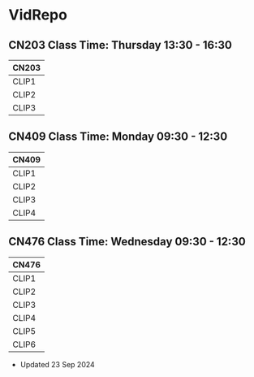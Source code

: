# VidRepo

## CN203  Class Time: Thursday 13:30 - 16:30

|  CN203   |
| -------- |
| CLIP1 |
| CLIP2 |
| CLIP3 |

## CN409 Class Time: Monday 09:30 - 12:30

|  CN409   |
| -------- |
| CLIP1 |
| CLIP2 |
| CLIP3 |
| CLIP4 |

## CN476 Class Time: Wednesday 09:30 - 12:30

|  CN476   |
| -------- |
| CLIP1 |
| CLIP2 |
| CLIP3 |
| CLIP4 |
| CLIP5 |
| CLIP6 |

* Updated 23 Sep 2024
